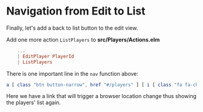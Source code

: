 # Navigation from Edit to List

Finally, let's add a back to list button to the edit view.


Add one more action `ListPlayers` to __src/Players/Actions.elm__

```elm
    ...
    | EditPlayer PlayerId
    | ListPlayers
```


There is one important line in the `nav` function above:

```elm
a [ class "btn button-narrow", href "#/players" ] [ i [ class "fa fa-chevron-left" ] [], text " Players" ]
```

Here we have a link that will trigger a browser location change thus showing the players' list again.








